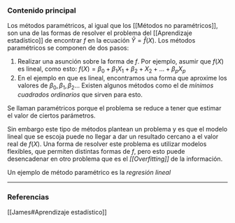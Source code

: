 ### Contenido principal

Los métodos paramétricos, al igual que los [[Métodos no paramétricos]], son una de las formas de resolver el problema del [[Aprendizaje estadístico]] de encontrar $f$ en la ecuación $\hat{Y} = \hat{f}(X)$. Los métodos paramétricos se componen de dos pasos:
1. Realizar una asunción sobre la forma de $f$. Por ejemplo, asumir que $f(X)$ es lineal, como esto: $f(X) = \beta_0 + \beta_1 X_1 +\beta_2 + X_2 + ... + \beta_p X_p$
2. En el ejemplo en que es lineal, encontramos una forma que aproxime los valores de $\beta_0, \beta_1, \beta_2$… Existen algunos métodos como el de *mínimos cuadrados ordinarios* que sirven para esto.

Se llaman paramétricos porque el problema se reduce a tener que estimar el valor de ciertos parámetros.

Sin embargo este tipo de métodos plantean un problema y es que el modelo lineal que se escoja puede no llegar a dar un resultado cercano a el valor real de $f(X)$. Una forma de resolver este problema es utilizar modelos flexibles, que permiten distintas formas de $f$, pero esto puede desencadenar en otro problema que es el *[[Overfitting]]* de la información.

Un ejemplo de método paramétrico es la *regresión lineal*

--- 
### Referencias
[[James#Aprendizaje estadístico]]